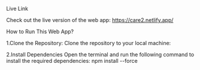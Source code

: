 Live Link

Check out the live version of the web app: https://care2.netlify.app/

How to Run This Web App?

1.Clone the Repository:
  Clone the repository to your local machine:

2.Install Dependencies
Open the terminal and run the following command to install the required dependencies:
 npm install --force  

